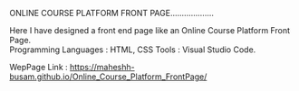 ONLINE COURSE PLATFORM FRONT PAGE...................

Here I have designed a front end page like an Online Course Platform Front Page.                                                                                            
Programming Languages : HTML, CSS
Tools : Visual Studio Code.

WepPage Link : https://maheshh-busam.github.io/Online_Course_Platform_FrontPage/
